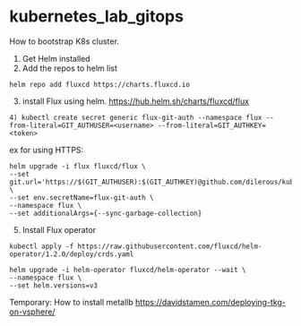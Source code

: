 # kubernetes_lab_gitops

How to bootstrap K8s cluster.

1) Get Helm installed
2) Add the repos to helm list
```
helm repo add fluxcd https://charts.fluxcd.io
```
3) install Flux using helm. https://hub.helm.sh/charts/fluxcd/flux
```
4) kubectl create secret generic flux-git-auth --namespace flux --from-literal=GIT_AUTHUSER=<username> --from-literal=GIT_AUTHKEY=<token>
```
ex for using HTTPS:
```
helm upgrade -i flux fluxcd/flux \
--set git.url='https://$(GIT_AUTHUSER):$(GIT_AUTHKEY)@github.com/dilerous/kubernetes_lab_gitops' \
--set env.secretName=flux-git-auth \
--namespace flux \
--set additionalArgs={--sync-garbage-collection}
```
5) Install Flux operator
```
kubectl apply -f https://raw.githubusercontent.com/fluxcd/helm-operator/1.2.0/deploy/crds.yaml

helm upgrade -i helm-operator fluxcd/helm-operator --wait \
--namespace flux \
--set helm.versions=v3
```
Temporary: How to install metallb
https://davidstamen.com/deploying-tkg-on-vsphere/
